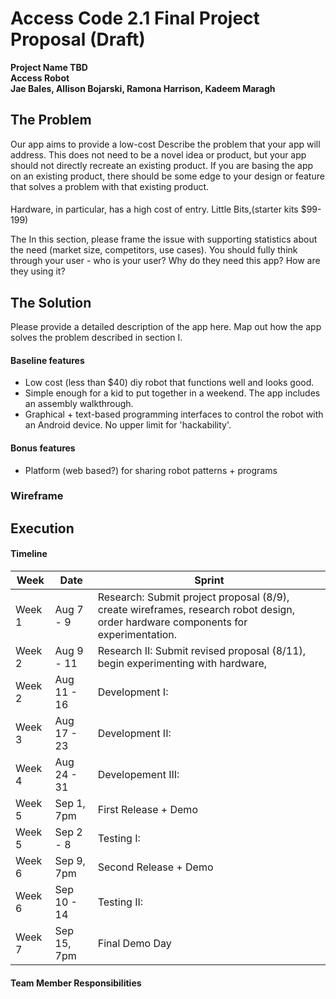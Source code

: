 # Access Code 2.1 Final Project Proposal (Draft)

**Project Name TBD**  
**Access Robot**  
**Jae Bales, Allison Bojarski, Ramona Harrison, Kadeem Maragh**  

## The Problem 

Our app aims to provide a low-cost 
Describe the problem that your app will address. This does not need to be a novel idea or product, but your app should not directly recreate an existing product. If you are basing the app on an existing product, there should be some edge to your design or feature that solves a problem with that existing product.
####
Hardware, in particular, has a high cost of entry. Little Bits,(starter kits $99-199)

The 
In this section, please frame the issue with supporting statistics about the need (market size, competitors, use cases). You should fully think through your user - who is your user? Why do they need this app? How are they using it?

## The Solution 

Please provide a detailed description of the app here. Map out how the app solves the problem described in section I. 
#### Baseline features

 * Low cost (less than $40) diy robot that functions well and looks good.
 * Simple enough for a kid to put together in a weekend. The app includes an assembly walkthrough.
 * Graphical + text-based programming interfaces to control the robot with an Android device. No upper limit for 'hackability'.

#### Bonus features

 * Platform (web based?) for sharing robot patterns + programs

### Wireframe


## Execution

#### Timeline

| Week | Date | Sprint | 
|----|----|---|
| Week 1 | Aug 7 - 9 | Research: Submit project proposal (8/9), create wireframes, research robot design, order hardware components for experimentation.|
| Week 2 | Aug 9 - 11 | Research II: Submit revised proposal (8/11), begin experimenting with hardware,  |
| Week 2 | Aug 11 - 16 | Development I: |
| Week 3 | Aug 17 - 23 | Development II: |
| Week 4 | Aug 24 - 31 | Developement III: |
| Week 5 | Sep 1, 7pm | First Release + Demo |
| Week 5 | Sep 2 - 8 | Testing I: |
| Week 6 | Sep 9, 7pm | Second Release + Demo |
| Week 6 | Sep 10 - 14 | Testing II: |
| Week 7 | Sep 15, 7pm | Final Demo Day |

#### Team Member Responsibilities

